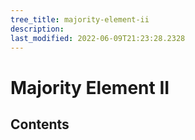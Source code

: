 ```yaml
---
tree_title: majority-element-ii
description: 
last_modified: 2022-06-09T21:23:28.2328
---
```


# Majority Element II

## Contents
